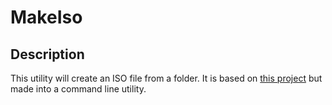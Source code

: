 # MakeIso

## Description

This utility will create an ISO file from a folder. It is based on [this project](https://github.com/bastisk/Folder-To-Iso) but made into a command line utility.
